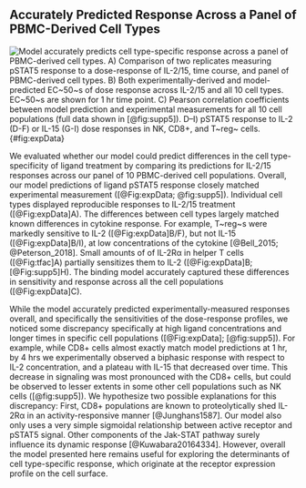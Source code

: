 ## Accurately Predicted Response Across a Panel of PBMC-Derived Cell Types

![**Model accurately predicts cell type-specific response across a panel of PBMC-derived cell types.** A) Comparison of two replicates measuring pSTAT5 response to a dose-response of IL-2/15, time course, and panel of PBMC-derived cell types. B) Both experimentally-derived and model-predicted EC~50~s of dose response across IL-2/15 and all 10 cell types. EC~50~s are shown for 1 hr time point. C) Pearson correlation coefficients between model prediction and experimental measurements for all 10 cell populations (full data shown in [@fig:supp5]). D–I) pSTAT5 response to IL-2 (D-F) or IL-15 (G-I) dose responses in NK, CD8+, and T~reg~ cells. ](./Manuscript/Figures/figure4.svg){#fig:expData}

We evaluated whether our model could predict differences in the cell type-specificity of ligand treatment by comparing its predictions for IL-2/15 responses across our panel of 10 PBMC-derived cell populations. Overall, our model predictions of ligand pSTAT5 response closely matched experimental measurement ([@Fig:expData; @fig:supp5]). Individual cell types displayed reproducible responses to IL-2/15 treatment ([@Fig:expData]A). The differences between cell types largely matched known differences in cytokine response. For example, T~reg~s were markedly sensitive to IL-2 ([@Fig:expData]B/F), but not IL-15 ([@Fig:expData]B/I), at low concentrations of the cytokine [@Bell_2015; @Peterson_2018]. Small amounts of of IL-2Rα in helper T cells ([@Fig:tfac]A) partially sensitizes them to IL-2 ([@Fig:expData]B; [@Fig:supp5]H). The binding model accurately captured these differences in sensitivity and response across all the cell populations ([@Fig:expData]C).

While the model accurately predicted experimentally-measured responses overall, and specifically the sensitivities of the dose-response profiles, we noticed some discrepancy specifically at high ligand concentrations and longer times in specific cell populations ([@Fig:expData]; [@fig:supp5]). For example, while CD8+ cells almost exactly match model predictions at 1 hr, by 4 hrs we experimentally observed a biphasic response with respect to IL-2 concentration, and a plateau with IL-15 that decreased over time. This decrease in signaling was most pronounced with the CD8+ cells, but could be observed to lesser extents in some other cell populations such as NK cells ([@fig:supp5]). We hypothesize two possible explanations for this discrepancy: First, CD8+ populations are known to proteolytically shed IL-2Rα in an activity-responsive manner [@Junghans1587]. Our model also only uses a very simple sigmoidal relationship between active receptor and pSTAT5 signal. Other components of the Jak-STAT pathway surely influence its dynamic response [@Kuwabara20164334]. However, overall the model presented here remains useful for exploring the determinants of cell type-specific response, which originate at the receptor expression profile on the cell surface.

<!-- TODO: We could discuss the parameters of the sigmoidal fit, because it possibly suggests variation in Jak-STAT properties. -->

